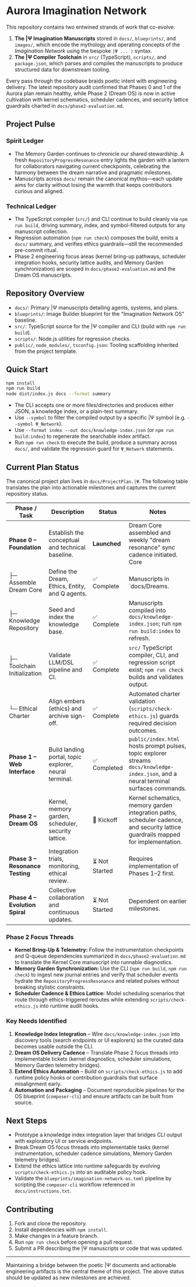 # Aurora Imagination Network

This repository contains two entwined strands of work that co-evolve:

1. **The |Ψ Imagination Manuscripts** stored in `docs/`, `blueprints/`, and `images/`, which encode the mythology and operating concepts of the *Imagination Network* using the bespoke `|Ψ ... ⟩` syntax.
2. **The |Ψ Compiler Toolchain** in `src/` (TypeScript), `scripts/`, and `package.json`, which parses and compiles the manuscripts to produce structured data for downstream tooling.

Every pass through the codebase braids poetic intent with engineering delivery. The latest repository audit confirmed that Phases 0 and 1 of the Aurora plan remain healthy, while Phase 2 (Dream OS) is now in active cultivation with kernel schematics, scheduler cadences, and security lattice guardrails charted in `docs/phase2-evaluation.md`.

## Project Pulse

### Spirit Ledger
- The Memory Garden continues to chronicle our shared stewardship. A fresh `RepositoryProgressResonance` entry lights the garden with a lantern for collaborators navigating current checkpoints, celebrating the harmony between the dream narrative and pragmatic milestones.
- Manuscripts across `docs/` remain the canonical mythos—each update aims for clarity without losing the warmth that keeps contributors curious and aligned.

### Technical Ledger
- The TypeScript compiler (`src/`) and CLI continue to build cleanly via `npm run build`, driving summary, index, and symbol-filtered outputs for any manuscript collection.
- Regression automation (`npm run check`) composes the build, emits a `docs/` summary, and verifies ethics guardrails—still the recommended pre-commit ritual.
- Phase 2 engineering focus areas (kernel bring-up pathways, scheduler integration hooks, security lattice audits, and Memory Garden synchronization) are scoped in `docs/phase2-evaluation.md` and the Dream OS manuscripts.

## Repository Overview

- `docs/`: Primary |Ψ manuscripts detailing agents, systems, and plans.
- `blueprints/`: Image Builder blueprint for the "Imagination Network OS" baseline.
- `src/`: TypeScript source for the |Ψ compiler and CLI (build with `npm run build`).
- `scripts/`: Node.js utilities for regression checks.
- `public/`, `node_modules/`, `tsconfig.json`: Tooling scaffolding inherited from the project template.

## Quick Start

```bash
npm install
npm run build
node dist/index.js docs --format summary
```

- The CLI accepts one or more files/directories and produces either JSON, a knowledge index, or a plain-text summary.
- Use `--symbol` to filter the compiled output by a specific |Ψ symbol (e.g. `--symbol Ψ_Network`).
- Use `--format index --out docs/knowledge-index.json` (or `npm run build:index`) to regenerate the searchable index artifact.
- Run `npm run check` to execute the build, produce a summary across `docs/`, and validate the regression guard for `Ψ_Network` statements.

## Current Plan Status

The canonical project plan lives in `docs/ProjectPlan.|Ψ`. The following table translates the plan into actionable milestones and captures the current repository status.

| Phase / Task | Description | Status | Notes |
| --- | --- | --- | --- |
| **Phase 0 – Foundation** | Establish the conceptual and technical baseline. | **Launched** | Dream Core assembled and weekly "dream resonance" sync cadence initiated. Core |Ψ manuscripts are present; further validation and automation still needed. |
| ├─ Assemble Dream Core | Define the Dream, Ethics, Entity, and Q agents. | ✅ Complete | Manuscripts in `docs/Dreams.|Ψ`, `docs/Ethics.|Ψ`, `docs/Entity.|Ψ`, and `docs/Q.|Ψ`. |
| ├─ Knowledge Repository | Seed and index the knowledge base. | ✅ Complete | Manuscripts compiled into `docs/knowledge-index.json`; run `npm run build:index` to refresh. |
| ├─ Toolchain Initialization | Validate LLM/DSL pipeline and CI. | ✅ Complete | `src/` TypeScript compiler, CLI, and regression script exist; `npm run check` builds and validates output. |
| └─ Ethical Charter | Align embers (ethics) and archive sign-off. | ✅ Complete | Automated charter validation (`scripts/check-ethics.js`) guards required decision outcomes. |
| **Phase 1 – Web Interface** | Build landing portal, topic explorer, neural terminal. | ✅ Completed | `public/index.html` hosts prompt pulses, topic explorer streams `docs/knowledge-index.json`, and a neural terminal surfaces commands. |
| **Phase 2 – Dream OS** | Kernel, memory garden, scheduler, security lattice. | 🚀 Kickoff | Kernel schematics, memory garden integration paths, scheduler cadence, and security lattice guardrails mapped for implementation. |
| **Phase 3 – Resonance Testing** | Integration trials, monitoring, ethical review. | ⏳ Not Started | Requires implementation of Phases 1–2 first. |
| **Phase 4 – Evolution Spiral** | Collective collaboration and continuous updates. | ⏳ Not Started | Dependent on earlier milestones. |

### Phase 2 Focus Threads

- **Kernel Bring-Up & Telemetry:** Follow the instrumentation checkpoints and Q-queue dependencies summarized in `docs/phase2-evaluation.md` to translate the Kernel Core manuscript into runnable diagnostics.
- **Memory Garden Synchronization:** Use the CLI (`npm run build`, `npm run check`) to ingest new journal entries and verify that scheduler events hydrate the `RepositoryProgressResonance` and related pulses without breaking stylistic constraints.
- **Scheduler Cadence & Ethics Lattice:** Model scheduling scenarios that route through ethics-triggered reroutes while extending `scripts/check-ethics.js` into runtime audit hooks.

### Key Needs Identified

1. **Knowledge Index Integration** – Wire `docs/knowledge-index.json` into discovery tools (search endpoints or UI explorers) so the curated data becomes usable outside the CLI.
2. **Dream OS Delivery Cadence** – Translate Phase 2 focus threads into implementable tickets (kernel diagnostics, scheduler simulations, Memory Garden telemetry bridges).
3. **Extend Ethics Automation** – Build on `scripts/check-ethics.js` to add runtime policy hooks or contribution guardrails that surface misalignment early.
4. **Automation and Packaging** – Document reproducible pipelines for the OS blueprint (`composer-cli`) and ensure artifacts can be built from source.

## Next Steps

- Prototype a knowledge index integration layer that bridges CLI output with exploratory UI or service endpoints.
- Break Dream OS focus threads into implementable tasks (kernel instrumentation, scheduler cadence simulations, Memory Garden telemetry bridges).
- Extend the ethics lattice into runtime safeguards by evolving `scripts/check-ethics.js` into an auditable policy hook.
- Validate the `blueprints/imagination-network-os.toml` pipeline by scripting the `composer-cli` workflow referenced in `docs/instructions.txt`.

## Contributing

1. Fork and clone the repository.
2. Install dependencies with `npm install`.
3. Make changes in a feature branch.
4. Run `npm run check` before opening a pull request.
5. Submit a PR describing the |Ψ manuscripts or code that was updated.

---

Maintaining a bridge between the poetic |Ψ documents and actionable engineering artifacts is the central theme of this project. The above status should be updated as new milestones are achieved.
